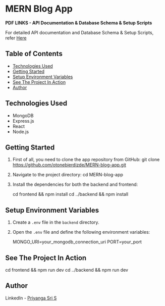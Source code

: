 # MERN Blog App

**PDF LINKS - API Documentation & Database Schema & Setup Scripts**

For detailed API documentation and Database Schema & Setup Scripts, refer [Here](https://drive.google.com/drive/folders/1yM1M71JwmUz0CBusGiCTvq72mQbwLrhw?usp=drive_link)

## Table of Contents
- [Technologies Used](#technologies-used)
- [Getting Started](#getting-started)
- [Setup Environment Variables](#setup-environment-variables)
- [See The Project In Action](#see-the-project-in-action)
- [Author](#author)

## Technologies Used
- MongoDB
- Express.js
- React
- Node.js

## Getting Started
1. First of all, you need to clone the app repository from GitHub:
     git clone https://github.com/otonebierdizde/MERN-blog-app.git
   
2. Navigate to the project directory:
     cd MERN-blog-app
   
3. Install the dependencies for both the backend and frontend:
   
    cd frontend && npm install
    cd ../backend && npm install
   

## Setup Environment Variables

1. Create a `.env` file in the `backend` directory.
2. Open the `.env` file and define the following environment variables:
   
    MONGO_URI=your_mongodb_connection_uri
    PORT=your_port
  

## See The Project In Action

cd frontend && npm run dev
cd ../backend && npm run dev


## Author
LinkedIn - [Priyanga Sri S](https://www.linkedin.com/in/priyanga-sri-s-9a828926a/)

